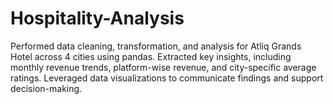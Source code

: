 # Hospitality-Analysis
Performed data cleaning, transformation, and analysis for Atliq Grands Hotel across 4 cities using pandas.
Extracted key insights, including monthly revenue trends, platform-wise revenue, and city-specific average ratings.
Leveraged data visualizations to communicate findings and support decision-making.
